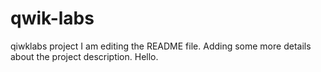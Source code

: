 # qwik-labs
qiwklabs project
I am editing the README file. Adding some more details about the project description.
Hello.
